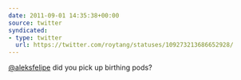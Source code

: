 ```yaml
---
date: 2011-09-01 14:35:38+00:00
source: twitter
syndicated:
- type: twitter
  url: https://twitter.com/roytang/statuses/109273213686652928/
---
```


[@aleksfelipe](https://twitter.com/aleksfelipe/) did you pick up birthing pods?